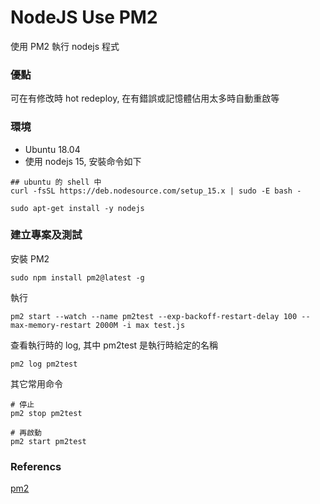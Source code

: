 # NodeJS Use PM2
使用 PM2 執行 nodejs 程式

### 優點
可在有修改時 hot redeploy, 在有錯誤或記憶體佔用太多時自動重啟等

### 環境

* Ubuntu 18.04
* 使用 nodejs 15, 安裝命令如下

```
## ubuntu 的 shell 中
curl -fsSL https://deb.nodesource.com/setup_15.x | sudo -E bash -

sudo apt-get install -y nodejs
```

### 建立專案及測試

安裝 PM2
```
sudo npm install pm2@latest -g
```

執行
```
pm2 start --watch --name pm2test --exp-backoff-restart-delay 100 --max-memory-restart 2000M -i max test.js
```

查看執行時的 log, 其中 pm2test 是執行時給定的名稱
```
pm2 log pm2test
```

其它常用命令
```
# 停止
pm2 stop pm2test

# 再啟動
pm2 start pm2test
```

### Referencs
[pm2](https://pm2.keymetrics.io/)